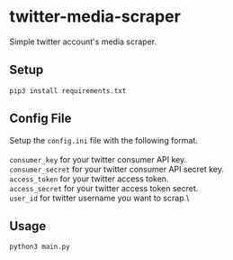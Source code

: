 # twitter-media-scraper
Simple twitter account's media scraper.

## Setup
```
pip3 install requirements.txt
```

## Config File
Setup the `config.ini` file with the following format.\
\
`consumer_key` for your twitter consumer API key.\
`consumer_secret` for your twitter consumer API secret key.\
`access_token` for your twitter access token.\
`access_secret` for your twitter access token secret.\
`user_id` for twitter username you want to scrap.\

## Usage
```
python3 main.py
```
